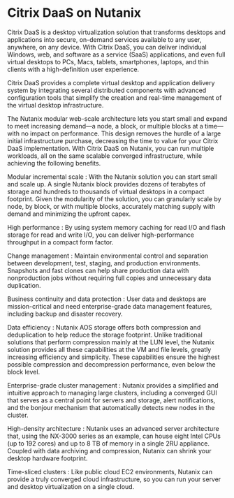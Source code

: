 # Citrix DaaS on Nutanix

Citrix DaaS is a desktop virtualization solution that transforms desktops and applications into secure, on-demand services available to any user, anywhere, on any device. With Citrix DaaS, you can deliver individual Windows, web, and software as a service (SaaS) applications, and even full virtual desktops to PCs, Macs, tablets, smartphones, laptops, and thin clients with a high-definition user experience.

Citrix DaaS provides a complete virtual desktop and application delivery system by integrating several distributed components with advanced configuration tools that simplify the creation and real-time management of the virtual desktop infrastructure.

The Nutanix modular web-scale architecture lets you start small and expand to meet increasing demand—a node, a block, or multiple blocks at a time—with no impact on performance. This design removes the hurdle of a large initial infrastructure purchase, decreasing the time to value for your Citrix DaaS implementation. With Citrix DaaS on Nutanix, you can run multiple workloads, all on the same scalable converged infrastructure, while achieving the following benefits.

Modular incremental scale
: With the Nutanix solution you can start small and scale up. A single Nutanix block provides dozens of terabytes of storage and hundreds to thousands of virtual desktops in a compact footprint. Given the modularity of the solution, you can granularly scale by node, by block, or with multiple blocks, accurately matching supply with demand and minimizing the upfront capex.

High performance
: By using system memory caching for read I/O and flash storage for read and write I/O, you can deliver high-performance throughput in a compact form factor.

Change management
: Maintain environmental control and separation between development, test, staging, and production environments. Snapshots and fast clones can help share production data with nonproduction jobs without requiring full copies and unnecessary data duplication.

Business continuity and data protection
: User data and desktops are mission-critical and need enterprise-grade data management features, including backup and disaster recovery.

Data efficiency
: Nutanix AOS storage offers both compression and deduplication to help reduce the storage footprint. Unlike traditional solutions that perform compression mainly at the LUN level, the Nutanix solution provides all these capabilities at the VM and file levels, greatly increasing efficiency and simplicity. These capabilities ensure the highest possible compression and decompression performance, even below the block level.

Enterprise-grade cluster management
: Nutanix provides a simplified and intuitive approach to managing large clusters, including a converged GUI that serves as a central point for servers and storage, alert notifications, and the bonjour mechanism that automatically detects new nodes in the cluster.

High-density architecture
: Nutanix uses an advanced server architecture that, using the NX-3000 series as an example, can house eight Intel CPUs (up to 192 cores) and up to 8 TB of memory in a single 2RU appliance. Coupled with data archiving and compression, Nutanix can shrink your desktop hardware footprint.

Time-sliced clusters
: Like public cloud EC2 environments, Nutanix can provide a truly converged cloud infrastructure, so you can run your server and desktop virtualization on a single cloud.
